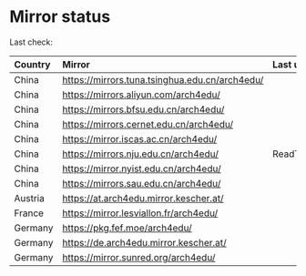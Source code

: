 <script src="./time.js"></script>
# Mirror status
Last check: <script type="text/javascript">localize(1711563723.8643584);</script>

|Country|Mirror|Last update|
|:------|:-----|:----------|
|China|https://mirrors.tuna.tsinghua.edu.cn/arch4edu/|<script type="text/javascript">localize(1711521328);</script>|
|China|https://mirrors.aliyun.com/arch4edu/|<script type="text/javascript">localize(1711521328);</script>|
|China|https://mirrors.bfsu.edu.cn/arch4edu/|<script type="text/javascript">localize(1711521328);</script>|
|China|https://mirrors.cernet.edu.cn/arch4edu/|<script type="text/javascript">localize(1711521328);</script>|
|China|https://mirror.iscas.ac.cn/arch4edu/|<script type="text/javascript">localize(1711521328);</script>|
|China|https://mirrors.nju.edu.cn/arch4edu/|ReadTimeout|
|China|https://mirror.nyist.edu.cn/arch4edu/|<script type="text/javascript">localize(1711521328);</script>|
|China|https://mirrors.sau.edu.cn/arch4edu/|<script type="text/javascript">localize(1711521328);</script>|
|Austria|https://at.arch4edu.mirror.kescher.at/|<script type="text/javascript">localize(1711521328);</script>|
|France|https://mirror.lesviallon.fr/arch4edu/|<script type="text/javascript">localize(1711478050);</script>|
|Germany|https://pkg.fef.moe/arch4edu/|<script type="text/javascript">localize(1711521328);</script>|
|Germany|https://de.arch4edu.mirror.kescher.at/|<script type="text/javascript">localize(1711521328);</script>|
|Germany|https://mirror.sunred.org/arch4edu/|<script type="text/javascript">localize(1711521328);</script>|

<script src="./tablefilter/tablefilter.js"></script>
<script src="./table.js"></script>